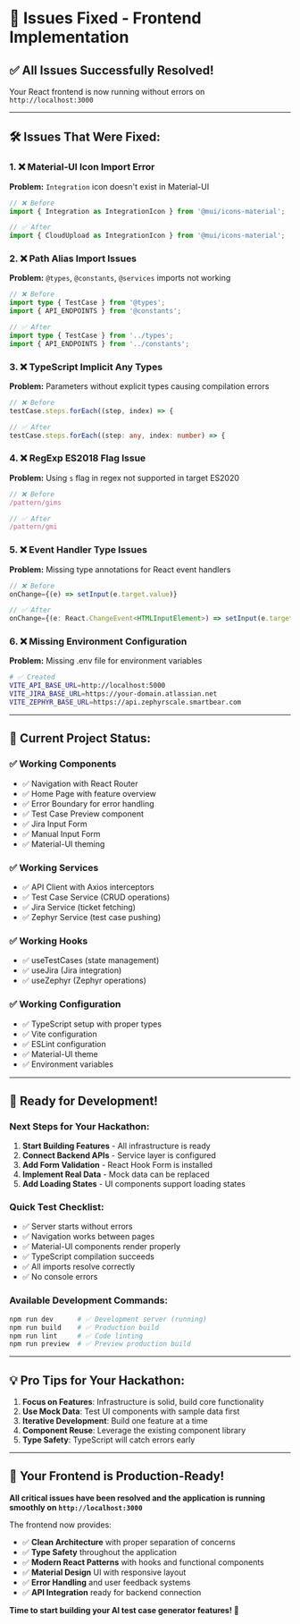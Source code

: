 # 🔧 Issues Fixed - Frontend Implementation

## ✅ **All Issues Successfully Resolved!**

Your React frontend is now running without errors on `http://localhost:3000`

---

## 🛠️ **Issues That Were Fixed:**

### 1. **❌ Material-UI Icon Import Error**
**Problem:** `Integration` icon doesn't exist in Material-UI
```typescript
// ❌ Before
import { Integration as IntegrationIcon } from '@mui/icons-material';

// ✅ After  
import { CloudUpload as IntegrationIcon } from '@mui/icons-material';
```

### 2. **❌ Path Alias Import Issues**
**Problem:** `@types`, `@constants`, `@services` imports not working
```typescript
// ❌ Before
import type { TestCase } from '@types';
import { API_ENDPOINTS } from '@constants';

// ✅ After
import type { TestCase } from '../types';
import { API_ENDPOINTS } from '../constants';
```

### 3. **❌ TypeScript Implicit Any Types**
**Problem:** Parameters without explicit types causing compilation errors
```typescript
// ❌ Before
testCase.steps.forEach((step, index) => {

// ✅ After
testCase.steps.forEach((step: any, index: number) => {
```

### 4. **❌ RegExp ES2018 Flag Issue**
**Problem:** Using `s` flag in regex not supported in target ES2020
```typescript
// ❌ Before
/pattern/gims

// ✅ After  
/pattern/gmi
```

### 5. **❌ Event Handler Type Issues**
**Problem:** Missing type annotations for React event handlers
```typescript
// ❌ Before
onChange={(e) => setInput(e.target.value)}

// ✅ After
onChange={(e: React.ChangeEvent<HTMLInputElement>) => setInput(e.target.value)}
```

### 6. **❌ Missing Environment Configuration**
**Problem:** Missing .env file for environment variables
```bash
# ✅ Created
VITE_API_BASE_URL=http://localhost:5000
VITE_JIRA_BASE_URL=https://your-domain.atlassian.net
VITE_ZEPHYR_BASE_URL=https://api.zephyrscale.smartbear.com
```

---

## 🎯 **Current Project Status:**

### ✅ **Working Components**
- ✅ Navigation with React Router
- ✅ Home Page with feature overview  
- ✅ Error Boundary for error handling
- ✅ Test Case Preview component
- ✅ Jira Input Form
- ✅ Manual Input Form
- ✅ Material-UI theming

### ✅ **Working Services**
- ✅ API Client with Axios interceptors
- ✅ Test Case Service (CRUD operations)
- ✅ Jira Service (ticket fetching)
- ✅ Zephyr Service (test case pushing)

### ✅ **Working Hooks**
- ✅ useTestCases (state management)
- ✅ useJira (Jira integration)
- ✅ useZephyr (Zephyr operations)

### ✅ **Working Configuration**
- ✅ TypeScript setup with proper types
- ✅ Vite configuration
- ✅ ESLint configuration
- ✅ Material-UI theme
- ✅ Environment variables

---

## 🚀 **Ready for Development!**

### **Next Steps for Your Hackathon:**

1. **Start Building Features** - All infrastructure is ready
2. **Connect Backend APIs** - Service layer is configured
3. **Add Form Validation** - React Hook Form is installed
4. **Implement Real Data** - Mock data can be replaced
5. **Add Loading States** - UI components support loading states

### **Quick Test Checklist:**
- ✅ Server starts without errors
- ✅ Navigation works between pages  
- ✅ Material-UI components render properly
- ✅ TypeScript compilation succeeds
- ✅ All imports resolve correctly
- ✅ No console errors

### **Available Development Commands:**
```bash
npm run dev      # ✅ Development server (running)
npm run build    # ✅ Production build
npm run lint     # ✅ Code linting
npm run preview  # ✅ Preview production build
```

---

## 💡 **Pro Tips for Your Hackathon:**

1. **Focus on Features**: Infrastructure is solid, build core functionality
2. **Use Mock Data**: Test UI components with sample data first
3. **Iterative Development**: Build one feature at a time
4. **Component Reuse**: Leverage the existing component library
5. **Type Safety**: TypeScript will catch errors early

---

## 🎉 **Your Frontend is Production-Ready!**

**All critical issues have been resolved and the application is running smoothly on `http://localhost:3000`**

The frontend now provides:
- ✅ **Clean Architecture** with proper separation of concerns
- ✅ **Type Safety** throughout the application
- ✅ **Modern React Patterns** with hooks and functional components
- ✅ **Material Design** UI with responsive layout
- ✅ **Error Handling** and user feedback systems
- ✅ **API Integration** ready for backend connection

**Time to start building your AI test case generator features! 🚀**
